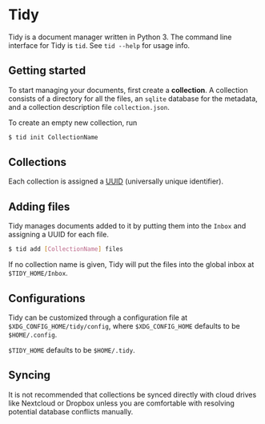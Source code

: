 # Tidy

Tidy is a document manager written in Python 3. The command line
interface for Tidy is `tid`. See `tid --help` for usage info.

## Getting started

To start managing your documents, first create a __collection__.
A collection consists of a directory for all the files, an
`sqlite` database for the metadata, and a collection description
file `collection.json`.

To create an empty new collection, run
```bash
$ tid init CollectionName
```

## Collections

Each collection is assigned a [UUID](https://tools.ietf.org/html/rfc4122.html)
(universally unique identifier).

## Adding files

Tidy manages documents added to it by putting them into the `Inbox`
and assigning a UUID for each file.

```bash
$ tid add [CollectionName] files
```

If no collection name is given, Tidy will put the files into the
global inbox at `$TIDY_HOME/Inbox`.

## Configurations

Tidy can be customized through a configuration file at
`$XDG_CONFIG_HOME/tidy/config`, where `$XDG_CONFIG_HOME`
defaults to be `$HOME/.config`.

`$TIDY_HOME` defaults to be `$HOME/.tidy`.

## Syncing

It is not recommended that collections be synced directly with
cloud drives like Nextcloud or Dropbox unless you are comfortable
with resolving potential database conflicts manually.
